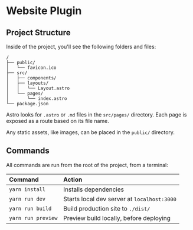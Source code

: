 # Website Plugin

##  Project Structure

Inside of the project, you'll see the following folders and files:

```
/
├── public/
│   └── favicon.ico
├── src/
│   ├── components/
│   ├── layouts/
│   │   └── Layout.astro
│   └── pages/
│       └── index.astro
└── package.json
```

Astro looks for `.astro` or `.md` files in the `src/pages/` directory. Each page is exposed as a route based on its file name.

Any static assets, like images, can be placed in the `public/` directory.

## Commands

All commands are run from the root of the project, from a terminal:

| Command            | Action                                       |
| :----------------- | :------------------------------------------- |
| `yarn install`     | Installs dependencies                        |
| `yarn run dev`     | Starts local dev server at `localhost:3000`  |
| `yarn run build`   | Build production site to `./dist/`           |
| `yarn run preview` | Preview build locally, before deploying      |

